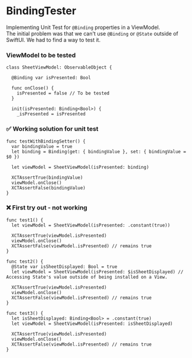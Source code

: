 # BindingTester

Implementing Unit Test for ```@Binding``` properties in a ViewModel.<br/>
The initial problem was that we can't use ```@Binding``` or ```@State``` outside of SwiftUI.
We had to find a way to test it.

### ViewModel to be tested

```
class SheetViewModel: ObservableObject {

  @Binding var isPresented: Bool
  
  func onClose() {
    isPresented = false // To be tested
  }
  
  init(isPresented: Binding<Bool>) {
    _isPresented = isPresented
```

### ✅ Working solution for unit test

```
func testWithBindingSetter() {
  var bindingValue = true
  let binding = Binding(get: { bindingValue }, set: { bindingValue = $0 })
  
  let viewModel = SheetViewModel(isPresented: binding)

  XCTAssertTrue(bindingValue)
  viewModel.onClose()
  XCTAssertFalse(bindingValue)
}
```
  
### ❌ First try out - not working

```
func test1() {
  let viewModel = SheetViewModel(isPresented: .constant(true))

  XCTAssertTrue(viewModel.isPresented)
  viewModel.onClose()
  XCTAssertFalse(viewModel.isPresented) // remains true
}
```

```
func test2() {
  @State var isSheetDisplayed: Bool = true
  let viewModel = SheetViewModel(isPresented: $isSheetDisplayed) // Accessing State's value outside of being installed on a View.

  XCTAssertTrue(viewModel.isPresented)
  viewModel.onClose()
  XCTAssertFalse(viewModel.isPresented) // remains true
}
```

```
func test3() {
  let isSheetDisplayed: Binding<Bool> = .constant(true)
  let viewModel = SheetViewModel(isPresented: isSheetDisplayed)

  XCTAssertTrue(viewModel.isPresented)
  viewModel.onClose()
  XCTAssertFalse(viewModel.isPresented) // remains true
}
```

